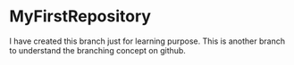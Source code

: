 # MyFirstRepository

I have created this branch just for learning purpose.
This is another branch to understand the branching concept on github.
